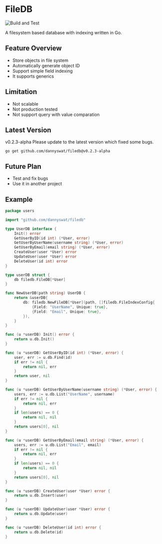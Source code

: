 # FileDB
![Build and Test](https://github.com/dannyswat/filedb/actions/workflows/go.yml/badge.svg)

A filesystem based database with indexing written in Go.

## Feature Overview
- Store objects in file system
- Automatically generate object ID
- Support simple field indexing
- It supports generics

## Limitation
- Not scalable
- Not production tested
- Not support query with value comparation

## Latest Version
v0.2.3-alpha
Please update to the latest version which fixed some bugs.

```console
go get github.com/dannyswat/filedb@v0.2.3-alpha
```

## Future Plan
- Test and fix bugs
- Use it in another project

## Example
```go
package users

import "github.com/dannyswat/filedb"

type UserDB interface {
	Init() error
	GetUserByID(id int) (*User, error)
	GetUserByUserName(username string) (*User, error)
	GetUserByEmail(email string) (*User, error)
	CreateUser(user *User) error
	UpdateUser(user *User) error
	DeleteUser(id int) error
}

type userDB struct {
	db filedb.FileDB[*User]
}

func NewUserDB(path string) UserDB {
	return &userDB{
		db: filedb.NewFileDB[*User](path, []filedb.FileIndexConfig{
			{Field: "UserName", Unique: true},
			{Field: "Email", Unique: true},
		}),
	}
}

func (u *userDB) Init() error {
	return u.db.Init()
}

func (u *userDB) GetUserByID(id int) (*User, error) {
	user, err := u.db.Find(id)
	if err != nil {
		return nil, err
	}
	return user, nil
}

func (u *userDB) GetUserByUserName(username string) (*User, error) {
	users, err := u.db.List("UserName", username)
	if err != nil {
		return nil, err
	}
	if len(users) == 0 {
		return nil, nil
	}
	return users[0], nil
}

func (u *userDB) GetUserByEmail(email string) (*User, error) {
	users, err := u.db.List("Email", email)
	if err != nil {
		return nil, err
	}
	if len(users) == 0 {
		return nil, nil
	}
	return users[0], nil
}

func (u *userDB) CreateUser(user *User) error {
	return u.db.Insert(user)
}

func (u *userDB) UpdateUser(user *User) error {
	return u.db.Update(user)
}

func (u *userDB) DeleteUser(id int) error {
	return u.db.Delete(id)
}

```
